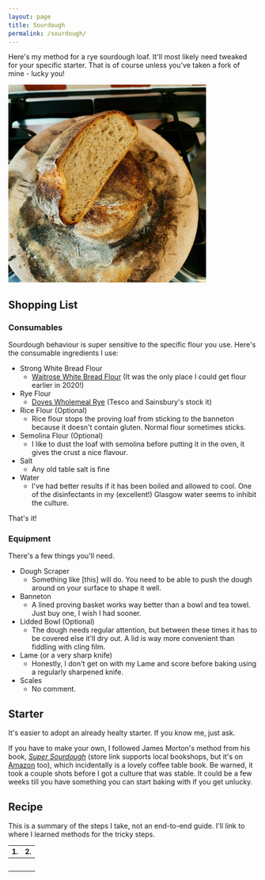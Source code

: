 ```yaml
---
layout: page
title: Sourdough
permalink: /sourdough/
---
```


Here's my method for a rye sourdough loaf. It'll most likely need tweaked for your specific starter. That is of course unless you've taken a fork of mine - lucky you!

<a href="/images/loaf_cut.jpg"><img src="/images/loaf_cut_small.jpg" alt="Finished loaf" width="400"/></a>

## Shopping List
### Consumables
Sourdough behaviour is super sensitive to the specific flour you use. Here's the consumable ingredients I use:

- Strong White Bread Flour
	- [Waitrose White Bread Flour](https://www.waitrose.com/ecom/products/waitrose-white-bread-flour/006224-2744-2745) (It was the only place I could get flour earlier in 2020!)
- Rye Flour 
	- [Doves Wholemeal Rye](https://www.dovesfarm.co.uk/products/organic-wholemeal-rye-flour-x-1kg) (Tesco and Sainsbury's stock it)
- Rice Flour (Optional)
	- Rice flour stops the proving loaf from sticking to the banneton because it doesn't contain gluten. Normal flour sometimes sticks.
- Semolina Flour (Optional)
	- I like to dust the loaf with semolina before putting it in the oven, it gives the crust a nice flavour.
- Salt
	- Any old table salt is fine
- Water
	- I've had better results if it has been boiled and allowed to cool. One of the disinfectants in my (excellent!) Glasgow water seems to inhibit the culture.

That's it!

### Equipment
There's a few things you'll need.

- Dough Scraper
	- Something like [this] will do. You need to be able to push the dough around on your surface to shape it well.
- Banneton
	- A lined proving basket works way better than a bowl and tea towel. Just buy one, I wish I had sooner.
- Lidded Bowl (Optional)
	- The dough needs regular attention, but between these times it has to be covered else it'll dry out. A lid is way more convenient than fiddling with cling film.
- Lame (or a very sharp knife)
	- Honestly, I don't get on with my Lame and score before baking using a regularly sharpened knife.
- Scales
	- No comment.

## Starter
It's easier to adopt an already healty starter. If you know me, just ask.

If you have to make your own, I followed James Morton's method from his book, <i>[Super Sourdough](https://uk.bookshop.org/books/super-sourdough-the-foolproof-guide-to-making-world-class-bread-at-home/9781787134652)</i> (store link supports local bookshops, but it's on [Amazon](https://amzn.to/2XTQ2FD) too), which incidentally is a lovely coffee table book. Be warned, it took a couple shots before I got a culture that was stable. It could be a few weeks till you have something you can start baking with if you get unlucky.

## Recipe
This is a summary of the steps I take, not an end-to-end guide. I'll link to where I learned methods for the tricky steps.

| 1. | 2. |
|:-:|:-:|
|   |   |
|   |   |
|   |   |
|   |   |
|   |   |